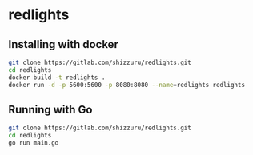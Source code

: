 # redlights

## Installing with docker

```bash
git clone https://gitlab.com/shizzuru/redlights.git
cd redlights
docker build -t redlights .
docker run -d -p 5600:5600 -p 8080:8080 --name=redlights redlights
```
## Running with Go
```bash
git clone https://gitlab.com/shizzuru/redlights.git
cd redlights
go run main.go
```